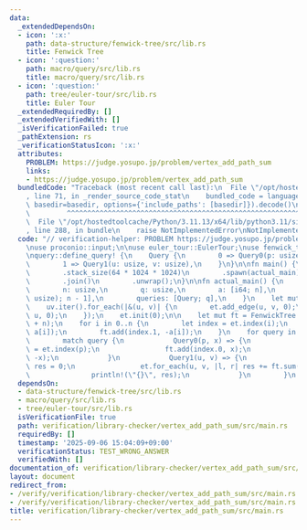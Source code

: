 ```yaml
---
data:
  _extendedDependsOn:
  - icon: ':x:'
    path: data-structure/fenwick-tree/src/lib.rs
    title: Fenwick Tree
  - icon: ':question:'
    path: macro/query/src/lib.rs
    title: macro/query/src/lib.rs
  - icon: ':question:'
    path: tree/euler-tour/src/lib.rs
    title: Euler Tour
  _extendedRequiredBy: []
  _extendedVerifiedWith: []
  _isVerificationFailed: true
  _pathExtension: rs
  _verificationStatusIcon: ':x:'
  attributes:
    PROBLEM: https://judge.yosupo.jp/problem/vertex_add_path_sum
    links:
    - https://judge.yosupo.jp/problem/vertex_add_path_sum
  bundledCode: "Traceback (most recent call last):\n  File \"/opt/hostedtoolcache/Python/3.11.13/x64/lib/python3.11/site-packages/onlinejudge_verify/documentation/build.py\"\
    , line 71, in _render_source_code_stat\n    bundled_code = language.bundle(stat.path,\
    \ basedir=basedir, options={'include_paths': [basedir]}).decode()\n          \
    \         ^^^^^^^^^^^^^^^^^^^^^^^^^^^^^^^^^^^^^^^^^^^^^^^^^^^^^^^^^^^^^^^^^^^^^^^^^^^^^^^^^\n\
    \  File \"/opt/hostedtoolcache/Python/3.11.13/x64/lib/python3.11/site-packages/onlinejudge_verify/languages/rust.py\"\
    , line 288, in bundle\n    raise NotImplementedError\nNotImplementedError\n"
  code: "// verification-helper: PROBLEM https://judge.yosupo.jp/problem/vertex_add_path_sum\n\
    \nuse proconio::input;\n\nuse euler_tour::EulerTour;\nuse fenwick_tree::FenwickTree;\n\
    \nquery::define_query! {\n    Query {\n        0 => Query0(p: usize, x: i64),\n\
    \        1 => Query1(u: usize, v: usize),\n    }\n}\n\nfn main() {\n    std::thread::Builder::new()\n\
    \        .stack_size(64 * 1024 * 1024)\n        .spawn(actual_main)\n        .unwrap()\n\
    \        .join()\n        .unwrap();\n}\n\nfn actual_main() {\n    input! {\n\
    \        n: usize,\n        q: usize,\n        a: [i64; n],\n        uv: [(usize,\
    \ usize); n - 1],\n        queries: [Query; q],\n    }\n    let mut et = EulerTour::<usize>::new(n);\n\
    \    uv.iter().for_each(|&(u, v)| {\n        et.add_edge(u, v, 0);\n        et.add_edge(v,\
    \ u, 0);\n    });\n    et.init(0);\n\n    let mut ft = FenwickTree::<i64>::new(n\
    \ + n);\n    for i in 0..n {\n        let index = et.index(i);\n        ft.add(index.0,\
    \ a[i]);\n        ft.add(index.1, -a[i]);\n    }\n    for query in queries {\n\
    \        match query {\n            Query0(p, x) => {\n                let index\
    \ = et.index(p);\n                ft.add(index.0, x);\n                ft.add(index.1,\
    \ -x);\n            }\n            Query1(u, v) => {\n                let mut\
    \ res = 0;\n                et.for_each(u, v, |l, r| res += ft.sum(l, r));\n \
    \               println!(\"{}\", res);\n            }\n        }\n    }\n}\n"
  dependsOn:
  - data-structure/fenwick-tree/src/lib.rs
  - macro/query/src/lib.rs
  - tree/euler-tour/src/lib.rs
  isVerificationFile: true
  path: verification/library-checker/vertex_add_path_sum/src/main.rs
  requiredBy: []
  timestamp: '2025-09-06 15:04:09+09:00'
  verificationStatus: TEST_WRONG_ANSWER
  verifiedWith: []
documentation_of: verification/library-checker/vertex_add_path_sum/src/main.rs
layout: document
redirect_from:
- /verify/verification/library-checker/vertex_add_path_sum/src/main.rs
- /verify/verification/library-checker/vertex_add_path_sum/src/main.rs.html
title: verification/library-checker/vertex_add_path_sum/src/main.rs
---
```

